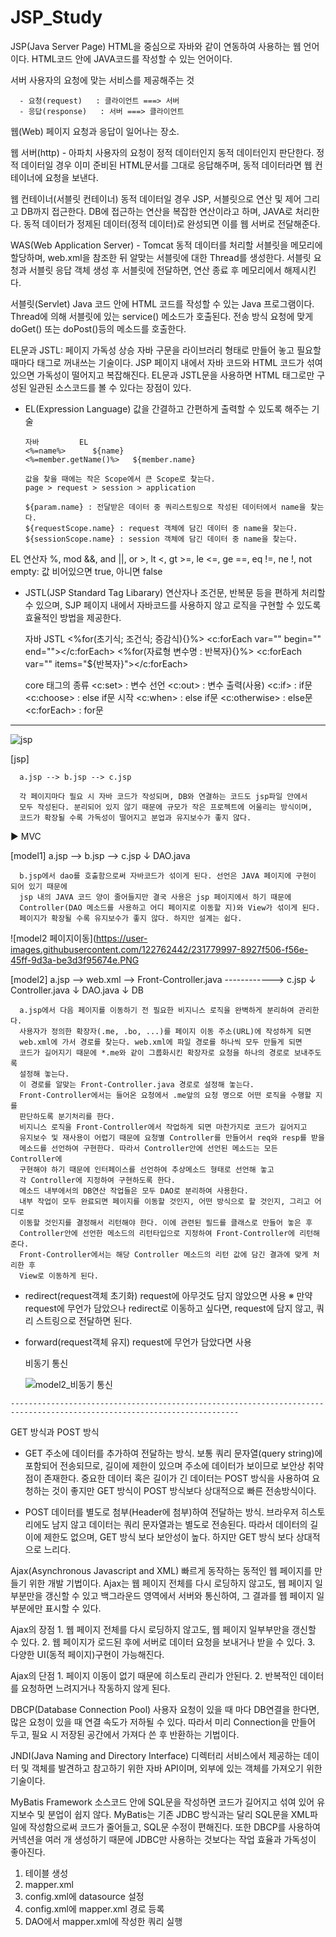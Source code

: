 # JSP_Study

JSP(Java Server Page)
      HTML을 중심으로 자바와 같이 연동하여 사용하는 웹 언어이다.
      HTML코드 안에 JAVA코드를 작성할 수 있는 언어이다.

서버
      사용자의 요청에 맞는 서비스를 제공해주는 것

      - 요청(request)   : 클라이언트 ===> 서버
      - 응답(response)   : 서버 ===> 클라이언트

웹(Web)
      페이지 요청과 응답이 일어나는 장소.


웹 서버(http) - 아파치
      사용자의 요청이 정적 데이터인지 동적 데이터인지 판단한다.
      정적 데이터일 경우 이미 준비된 HTML문서를 그대로 응답해주며,
      동적 데이터라면 웹 컨테이너에 요청을 보낸다.

웹 컨테이너(서블릿 컨테이너)
      동적 데이터일 경우 JSP, 서블릿으로 연산 및 제어 그리고 DB까지 접근한다.
      DB에 접근하는 연산을 복잡한 연산이라고 하며, JAVA로 처리한다.
      동적 데이터가 정제된 데이터(정적 데이터)로 완성되면 이를 웹 서버로 전달해준다.

WAS(Web Application Server) - Tomcat
      동적 데이터를 처리할 서블릿을 메모리에 할당하며, 
      web.xml을 참조한 뒤 알맞는 서블릿에 대한 Thread를 생성한다.
      서블릿 요청과 서블릿 응답 객체 생성 후 서블릿에 전달하면, 
      연산 종료 후 메모리에서 해제시킨다.

서블릿(Servlet)
      Java 코드 안에 HTML 코드를 작성할 수 있는 Java 프로그램이다.
      Thread에 의해 서블릿에 있는 service() 메소드가 호출된다.
      전송 방식 요청에 맞게 doGet() 또는 doPost()등의 메소드를 호출한다.

EL문과 JSTL: 페이지 가독성 상승
      자바 구문을 라이브러리 형태로 만들어 놓고 필요할 때마다 태그로 꺼내쓰는 기술이다.
      JSP 페이지 내에서 자바 코드와 HTML 코드가 섞여 있으면 가독성이 떨어지고 복잡해진다.
      EL문과 JSTL문을 사용하면 HTML 태그로만 구성된 일관된 소스코드를 볼 수 있다는 장점이 있다.


- EL(Expression Language)
      값을 간결하고 간편하게 출력할 수 있도록 해주는 기술

      자바         EL
      <%=name%>      ${name}
      <%=member.getName()%>   ${member.name}

      값을 찾을 때에는 작은 Scope에서 큰 Scope로 찾는다.
      page > request > session > application

      ${param.name} : 전달받은 데이터 중 쿼리스트링으로 작성된 데이터에서 name을 찾는다.
      ${requestScope.name} : request 객체에 담긴 데이터 중 name을 찾는다.
      ${sessionScope.name} : session 객체에 담긴 데이터 중 name을 찾는다.


EL 연산자
      %, mod
      &&, and
      ||, or
      >, lt
      <, gt
      >=, le
      <=, ge
      ==, eq
      !=, ne
      !, not
      empty: 값 비어있으면 true, 아니면 false

- JSTL(JSP Standard Tag Libarary)
      연산자나 조건문, 반복문 등을 편하게 처리할 수 있으며, SJP 페이지 내에서 자바코드를 사용하지 않고
      로직을 구현할 수 있도록 효율적인 방법을 제공한다.

   자바               JSTL
      <%for(초기식; 조건식; 증감식){}%>      <c:forEach var="" begin="" end=""></c:forEach>
      <%for(자료형 변수명 : 반복자){}%>      <c:forEach var="" items="${반복자}"></c:forEach>


   core 태그의 종류
      <c:set>      : 변수 선언
      <c:out>      : 변수 출력(사용)
      <c:if>      : if문
      <c:choose>   : else if문 시작
      <c:when>   : else if문
      <c:otherwise>   : else문
      <c:forEach>   : for문


-------------------------------------------------------------------------------------------------------------------------

![jsp](https://user-images.githubusercontent.com/122762442/231779940-4f32a571-e6c1-4eae-9ff9-2dfe1ff1c56c.png)



[jsp]

      a.jsp --> b.jsp --> c.jsp

      각 페이지마다 필요 시 자바 코드가 작성되며, DB와 연결하는 코드도 jsp파일 안에서
      모두 작성된다. 분리되어 있지 않기 때문에 규모가 작은 프로젝트에 어울리는 방식이며,
      코드가 확장될 수록 가독성이 떨어지고 분업과 유지보수가 좋지 않다.

▶ MVC

[model1]
      a.jsp --> b.jsp --> c.jsp
             ↓
         DAO.java

      b.jsp에서 dao를 호출함으로써 자바코드가 섞이게 된다. 선언은 JAVA 페이지에 구현이 되어 있기 때문에
      jsp 내의 JAVA 코드 양이 줄어들지만 결국 사용은 jsp 페이지에서 하기 때문에
      Controller(DAO 메소드를 사용하고 어디 페이지로 이동할 지)와 View가 섞이게 된다.
      페이지가 확장될 수록 유지보수가 좋지 않다. 하지만 설계는 쉽다.
      
      
 ![model2 페이지이동](https://user-images.githubusercontent.com/122762442/231779997-8927f506-f56e-45ff-9d3a-be3d3f95674e.PNG



[model2]
      a.jsp   -->   web.xml   -->   Front-Controller.java   ------------>   c.jsp
                     ↓
                  Controller.java
                     ↓
                  DAO.java
                     ↓
                     DB

      a.jsp에서 다음 페이지를 이동하기 전 필요한 비지니스 로직을 완벽하게 분리하여 관리한다.
      사용자가 정의한 확장자(.me, .bo, ...)를 페이지 이동 주소(URL)에 작성하게 되면
      web.xml에 가서 경로를 찾는다. web.xml에 파일 경로를 하나씩 모두 만들게 되면
      코드가 길어지기 때문에 *.me와 같이 그룹화시킨 확장자로 요청을 하나의 경로로 보내주도록
      설정해 놓는다.
      이 경로를 알맞는 Front-Controller.java 경로로 설정해 놓는다.
      Front-Controller에서는 들어온 요청에서 .me앞의 요청 명으로 어떤 로직을 수행할 지를
      판단하도록 분기처리를 한다.
      비지니스 로직을 Front-Controller에서 작업하게 되면 마찬가지로 코드가 길어지고
      유지보수 및 재사용이 어렵기 때문에 요청별 Controller를 만들어서 req와 resp를 받을
      메소드를 선언하여 구현한다. 따라서 Controller안에 선언된 메소드는 모든 Controller에
      구현해야 하기 때문에 인터페이스를 선언하여 추상메소드 형태로 선언해 놓고
      각 Controller에 지정하여 구현하도록 한다.
      메소드 내부에서의 DB연산 작업들은 모두 DAO로 분리하여 사용한다.
      내부 작업이 모두 완료되면 페이지를 이동할 것인지, 어떤 방식으로 할 것인지, 그리고 어디로
      이동할 것인지를 결정해서 리턴해야 한다. 이에 관련된 필드를 클래스로 만들어 놓은 후
      Controller안에 선언한 메소드의 리턴타입으로 지정하여 Front-Controller에 리턴해준다.
      Front-Controller에서는 해당 Controller 메소드의 리턴 값에 담긴 결과에 맞게 처리한 후
      View로 이동하게 된다.

   - redirect(request객체 초기화)
         request에 아무것도 담지 않았으면 사용
         ※ 만약 request에 무언가 담았으나 redirect로 이동하고 싶다면,
            request에 담지 않고, 쿼리 스트링으로 전달하면 된다.

   - forward(request객체 유지)
         request에 무언가 담았다면 사용
      
      비동기 통신
      
      ![model2_비동기 통신](https://user-images.githubusercontent.com/122762442/231779801-d4c48d01-8ff7-4ef4-bf93-eeb67c335a80.PNG)

    -------------------------------------------------------------------------------------------------------------------------


GET 방식과 POST 방식

- GET
      주소에 데이터를 추가하여 전달하는 방식.
      보통 쿼리 문자열(query string)에 포함되어 전송되므로, 길이에 제한이 있으며
      주소에 데이터가 보이므로 보안상 취약점이 존재한다.
      중요한 데이터 혹은 길이가 긴 데이터는 POST 방식을 사용하여 요청하는 것이 좋지만
      GET 방식이 POST 방식보다 상대적으로 빠른 전송방식이다.

- POST
      데이터를 별도로 첨부(Header에 첨부)하여 전달하는 방식.
      브라우저 히스토리에도 남지 않고 데이터는 쿼리 문자열과는 별도로 전송된다.
      따라서 데이터의 길이에 제한도 없으며, GET 방식 보다 보안성이 높다.
      하지만 GET 방식 보다 상대적으로 느리다.

Ajax(Asynchronous Javascript and XML)
      빠르게 동작하는 동적인 웹 페이지를 만들기 위한 개발 기법이다.
      Ajax는 웹 페이지 전체를 다시 로딩하지 않고도, 웹 페이지 일부분만을 갱신할 수 있고
      백그라운드 영역에서 서버와 통신하여, 그 결과를 웹 페이지 일부분에만 표시할 수 있다.

Ajax의 장점
      1. 웹 페이지 전체를 다시 로딩하지 않고도, 웹 페이지 일부부만을 갱신할 수 있다.
      2. 웹 페이지가 로드된 후에 서버로 데이터 요청을 보내거나 받을 수 있다.
      3. 다양한 UI(동적 페이지)구현이 가능해진다.

Ajax의 단점
      1. 페이지 이동이 없기 때문에 히스토리 관리가 안된다.
      2. 반복적인 데이터를 요청하면 느려지거나 작동하지 않게 된다.

DBCP(Database Connection Pool)
      사용자 요청이 있을 때 마다 DB연결을 한다면, 많은 요청이 있을 때 연결 속도가 저하될 수 있다.
      따라서 미리 Connection을 만들어 두고, 필요 시 저장된 공간에서 가져다 쓴 후
      반환하는 기법이다.

JNDI(Java Naming and Directory Interface)
      디렉터리 서비스에서 제공하는 데이터 및 객체를 발견하고 참고하기 위한 자바 API이며,
      외부에 있는 객체를 가져오기 위한 기술이다.

MyBatis Framework
      소스코드 안에 SQL문을 작성하면 코드가 길어지고 섞여 있어 유지보수 및 분업이 쉽지 않다.
      MyBatis는 기존 JDBC 방식과는 달리 SQL문을  XML파일에 작성함으로써 코드가 줄어들고,
      SQL문 수정이 편해진다. 또한 DBCP를 사용하여 커넥션을 여러 개 생성하기 때문에 JDBC만
      사용하는 것보다는 작업 효율과 가독성이 좋아진다.

   1. 테이블 생성
   2. mapper.xml
   3. config.xml에 datasource 설정
   4. config.xml에 mapper.xml 경로 등록
   5. DAO에서 mapper.xml에 작성한 쿼리 실행





      

   




